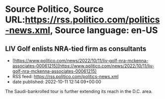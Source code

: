 # Source Politico, Source URL:https://rss.politico.com/politics-news.xml, Source language: en-US

## LIV Golf enlists NRA-tied firm as consultants
 - [https://www.politico.com/news/2022/10/11/liv-golf-nra-mckenna-associates-00061215](https://www.politico.com/news/2022/10/11/liv-golf-nra-mckenna-associates-00061215)
 - RSS feed: https://rss.politico.com/politics-news.xml
 - date published: 2022-10-11 12:14:09+00:00

The Saudi-bankrolled tour is further extending its reach in the D.C. area.
